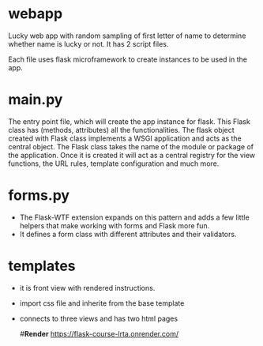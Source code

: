 # webapp
Lucky web app with random sampling of first letter of name to determine whether name is lucky or not.
It has 2 script files.

Each file uses flask microframework to create instances to be used in the app.


# main.py
The entry point file, which will create the app instance for flask. This Flask class has (methods, attributes) all the functionalities.
The flask object created with Flask class implements a WSGI application and acts as the central object. 
The Flask class takes the name of the module or package of the application. 
Once it is created it will act as a central registry for the view functions, the URL rules, template configuration and much more.


# forms.py

* The Flask-WTF extension expands on this pattern and adds a few little helpers that make working with forms and Flask more fun.
* It defines a form class with different attributes and their validators.



# templates

* it is front view with rendered instructions.
* import css file and inherite from the base template
* connects to three views and has two html pages

  #**Render**
  https://flask-course-lrta.onrender.com/


